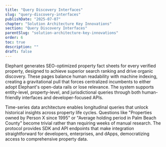 ```yaml
---
title: "Query Discovery Interfaces"
slug: "query-discovery-interfaces"
publishDate: "2025-07-07"
chapter: "Solution Architecture Key Innovations"
section: "Query Discovery Interfaces"
parentSlug: "solution-architecture-key-innovations"
order: 6
toc: true
description: ""
draft: false
---
```


Elephant generates SEO-optimized property fact sheets for every verified property, designed to achieve superior search
ranking and drive organic discovery. These pages balance human readability with machine indexing, creating a
gravitational pull that forces centralized incumbents to either adopt Elephant's open-data rails or lose relevance. The
system supports entity-level, property-level, and jurisdictional queries through both human-friendly interfaces and
developer-focused APIs.

Time-series data architecture enables longitudinal queries that unlock historical insights across property life cycles.
Questions like \"Properties owned by Person X since 1995\" or \"Average holding period in Palm Beach County\" become
trivial rather than requiring weeks of manual research. The protocol provides SDK and API endpoints that make
integration straightforward for developers, enterprises, and dApps, democratizing access to comprehensive property data.
